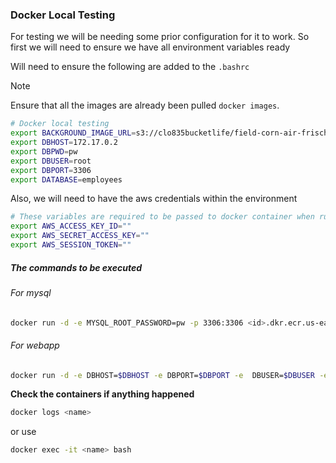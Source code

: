 ### Docker Local Testing
For testing we will be needing some prior configuration for it to work. So first we will need to ensure we have all environment variables ready

Will need to ensure the following are added to the `.bashrc`

>[!NOTE]
Ensure that all the images are already been pulled `docker images`.

```bash
# Docker local testing
export BACKGROUND_IMAGE_URL=s3://clo835bucketlife/field-corn-air-frisch-158827.png
export DBHOST=172.17.0.2
export DBPWD=pw
export DBUSER=root
export DBPORT=3306
export DATABASE=employees
```

Also, we will need to have the aws credentials within the environment

```bash
# These variables are required to be passed to docker container when running the webapp.
export AWS_ACCESS_KEY_ID=""
export AWS_SECRET_ACCESS_KEY=""
export AWS_SESSION_TOKEN=""
```

##### The commands to be executed
###### For mysql
```bash
docker run -d -e MYSQL_ROOT_PASSWORD=pw -p 3306:3306 <id>.dkr.ecr.us-east-1.amazonaws.com/mysql:v0.1
```
###### For webapp
```bash
docker run -d -e DBHOST=$DBHOST -e DBPORT=$DBPORT -e  DBUSER=$DBUSER -e DBPWD=$DBPWD -e BACKGROUND_IMAGE_URL=$BACKGROUND_IMAGE_URL -e AWS_ACCESS_KEY_ID=$AWS_ACCESS_KEY_ID -e AWS_SECRET_ACCESS_KEY=$AWS_SECRET_ACCESS_KEY -e AWS_SESSION_TOKEN=$AWS_SESSION_TOKEN -p 80:81 <id>.dkr.ecr.us-east-1.amazonaws.com/app:v0.1
```

**Check the containers if anything happened**
```bash
docker logs <name>
```
or use
```bash
docker exec -it <name> bash
```
